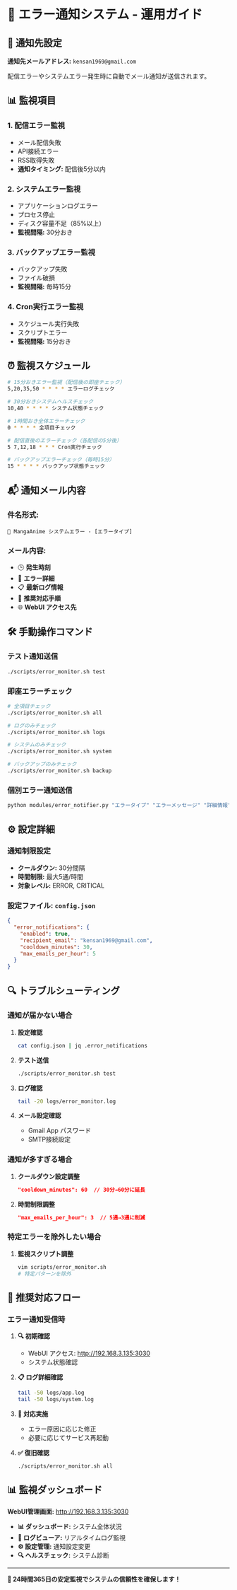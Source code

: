 # 🚨 エラー通知システム - 運用ガイド

## 📧 通知先設定

**通知先メールアドレス:** `kensan1969@gmail.com`

配信エラーやシステムエラー発生時に自動でメール通知が送信されます。

## 📊 監視項目

### 1. **配信エラー監視**
- メール配信失敗
- API接続エラー  
- RSS取得失敗
- **通知タイミング:** 配信後5分以内

### 2. **システムエラー監視**
- アプリケーションログエラー
- プロセス停止
- ディスク容量不足（85%以上）
- **監視間隔:** 30分おき

### 3. **バックアップエラー監視**  
- バックアップ失敗
- ファイル破損
- **監視間隔:** 毎時15分

### 4. **Cron実行エラー監視**
- スケジュール実行失敗
- スクリプトエラー
- **監視間隔:** 15分おき

## ⏰ 監視スケジュール

```bash
# 15分おきエラー監視（配信後の即座チェック）
5,20,35,50 * * * * エラーログチェック

# 30分おきシステムヘルスチェック  
10,40 * * * * システム状態チェック

# 1時間おき全体エラーチェック
0 * * * * 全項目チェック

# 配信直後のエラーチェック（各配信の5分後）
5 7,12,18 * * * Cron実行チェック

# バックアップエラーチェック（毎時15分）
15 * * * * バックアップ状態チェック
```

## 📬 通知メール内容

### **件名形式:**
```
🚨 MangaAnime システムエラー - [エラータイプ]
```

### **メール内容:**
- 🕒 **発生時刻**
- 📝 **エラー詳細**
- 📋 **最新ログ情報**
- 🔧 **推奨対応手順**
- 🌐 **WebUI アクセス先**

## 🛠️ 手動操作コマンド

### **テスト通知送信**
```bash
./scripts/error_monitor.sh test
```

### **即座エラーチェック**
```bash
# 全項目チェック
./scripts/error_monitor.sh all

# ログのみチェック
./scripts/error_monitor.sh logs

# システムのみチェック  
./scripts/error_monitor.sh system

# バックアップのみチェック
./scripts/error_monitor.sh backup
```

### **個別エラー通知送信**
```bash
python modules/error_notifier.py "エラータイプ" "エラーメッセージ" "詳細情報" "ログファイルパス"
```

## ⚙️ 設定詳細

### **通知制限設定**
- **クールダウン:** 30分間隔
- **時間制限:** 最大5通/時間
- **対象レベル:** ERROR, CRITICAL

### **設定ファイル:** `config.json`
```json
{
  "error_notifications": {
    "enabled": true,
    "recipient_email": "kensan1969@gmail.com",
    "cooldown_minutes": 30,
    "max_emails_per_hour": 5
  }
}
```

## 🔍 トラブルシューティング

### **通知が届かない場合**

1. **設定確認**
   ```bash
   cat config.json | jq .error_notifications
   ```

2. **テスト送信**
   ```bash
   ./scripts/error_monitor.sh test
   ```

3. **ログ確認**
   ```bash
   tail -20 logs/error_monitor.log
   ```

4. **メール設定確認**
   - Gmail App パスワード
   - SMTP接続設定

### **通知が多すぎる場合**

1. **クールダウン設定調整**
   ```json
   "cooldown_minutes": 60  // 30分→60分に延長
   ```

2. **時間制限調整**
   ```json
   "max_emails_per_hour": 3  // 5通→3通に削減
   ```

### **特定エラーを除外したい場合**

1. **監視スクリプト調整**
   ```bash
   vim scripts/error_monitor.sh
   # 特定パターンを除外
   ```

## 📱 推奨対応フロー

### **エラー通知受信時**

1. **🔍 初期確認**
   - WebUI アクセス: http://192.168.3.135:3030
   - システム状態確認

2. **📋 ログ詳細確認**
   ```bash
   tail -50 logs/app.log
   tail -50 logs/system.log
   ```

3. **🔧 対応実施**
   - エラー原因に応じた修正
   - 必要に応じてサービス再起動

4. **✅ 復旧確認**
   ```bash
   ./scripts/error_monitor.sh all
   ```

## 📊 監視ダッシュボード

**WebUI管理画面:** http://192.168.3.135:3030

- **📊 ダッシュボード:** システム全体状況
- **📝 ログビューア:** リアルタイムログ監視  
- **⚙️ 設定管理:** 通知設定変更
- **🔍 ヘルスチェック:** システム診断

---

**🎯 24時間365日の安定監視でシステムの信頼性を確保します！**